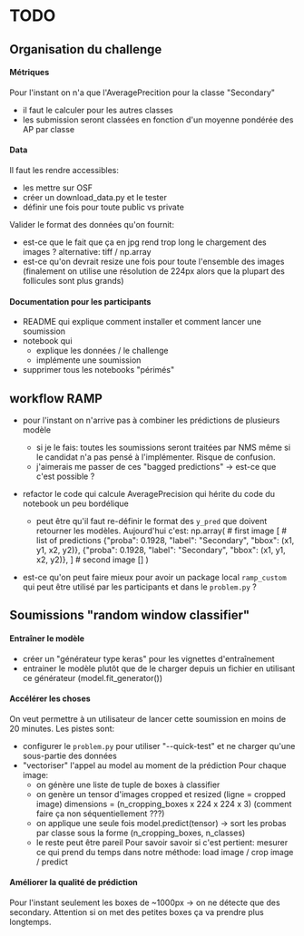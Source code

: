 # TODO

## Organisation du challenge

#### Métriques

Pour l'instant on n'a que l'AveragePrecition pour la classe "Secondary"
- il faut le calculer pour les autres classes
- les submission seront classées en fonction d'un moyenne pondérée des AP par classe

#### Data

Il faut les rendre accessibles:
- les mettre sur OSF
- créer un download_data.py et le tester
- définir une fois pour toute public vs private


Valider le format des données qu'on fournit:
- est-ce que le fait que ça en jpg rend trop long le chargement des images ?
  alternative: tiff / np.array
- est-ce qu'on devrait resize une fois pour toute l'ensemble des images
  (finalement on utilise une résolution de 224px alors que la plupart des
   follicules sont plus grands)

#### Documentation pour les participants

- README qui explique comment installer et comment lancer une soumission
- notebook qui
    - explique les données / le challenge
    - implémente une soumission
- supprimer tous les notebooks "périmés"

## workflow RAMP

- pour l'instant on n'arrive pas à combiner les prédictions de plusieurs modèle
    - si je le fais: toutes les soumissions seront traitées par NMS même
      si le candidat n'a pas pensé à l'implémenter. Risque de confusion.
    - j'aimerais me passer de ces "bagged predictions" -> est-ce que c'est possible ?

- refactor le code qui calcule AveragePrecision qui hérite du code du notebook
  un peu bordélique
  - peut être qu'il faut re-définir le format des `y_pred` que doivent retourner
    les modèles. Aujourd'hui c'est:
    np.array(
        # first image
        [
            # list of predictions
            {"proba": 0.1928, "label": "Secondary", "bbox": (x1, y1, x2, y2)},
            {"proba": 0.1928, "label": "Secondary", "bbox": (x1, y1, x2, y2)},
        ]
        # second image
        []
    )

- est-ce qu'on peut faire mieux pour avoir un package local `ramp_custom`
  qui peut être utilisé par les participants et dans le `problem.py` ?

## Soumissions "random window classifier"

#### Entraîner le modèle

- créer un "générateur type keras" pour les vignettes d'entraînement
- entrainer le modèle plutôt que de le charger depuis un fichier
  en utilisant ce générateur (model.fit_generator())

#### Accélérer les choses

On veut permettre à un utilisateur de lancer cette soumission en
moins de 20 minutes. Les pistes sont:

- configurer le `problem.py` pour utiliser "--quick-test"
  et ne charger qu'une sous-partie des données
- "vectoriser" l'appel au model au moment de la prédiction
  Pour chaque image:
    - on génère une liste de tuple de boxes à classifier
    - on genère un tensor d'images cropped et resized (ligne = cropped image)
        dimensions = (n_cropping_boxes x 224 x 224 x 3)
        (comment faire ça non séquentiellement ???)
    - on applique une seule fois model.predict(tensor)
        -> sort les probas par classe sous la forme (n_cropping_boxes, n_classes)
    - le reste peut être pareil
  Pour savoir savoir si c'est pertient: mesurer ce qui prend du temps dans notre méthode:
  load image / crop image / predict


#### Améliorer la qualité de prédiction

Pour l'instant seulement les boxes de ~1000px -> on ne détecte que des secondary.
Attention si on met des petites boxes ça va prendre plus longtemps.

